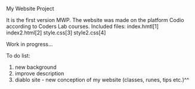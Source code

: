 My Website Project

It is the first version MWP. The website was made on the platform Codio according to Coders Lab courses.
Included files: 
index.hmtl[1] index2.html[2]
style.css[3] style2.css[4]

Work in progress...

To do list:
1. new background
2. improve description
3. diablo site - new conception of my website (classes, runes, tips etc.)^^